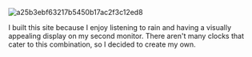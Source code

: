 ![a25b3ebf63217b5450b17ac2f3c12ed8](https://github.com/ReyesJess/LiveClock/assets/138738945/d2cb5367-a5cb-4cd1-a361-af1c0002becd)

I built this site because I enjoy listening to rain and having a visually appealing display on my second monitor. There aren't many clocks that cater to this combination, so I decided to create my own.
